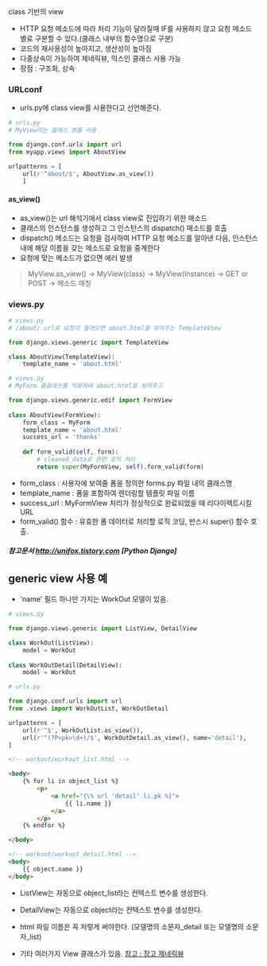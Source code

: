 class 기반의 view

- HTTP 요청 메소드에 따라 처리 기능이 달라질때 IF를 사용하지 않고 요청 메소드 별로 구분할 수 있다.(클래스 내부의 함수명으로 구분)
- 코드의 재사용성이 높아지고, 생산성이 높아짐
- 다중상속이 가능하여 제네릭뷰, 믹스인 클래스 사용 가능
- 장점 : 구조화, 상속

### URLconf

- urls.py에 class view를 사용한다고 선언해준다.


```python
# urls.py
# MyView라는 클래스 뷰를 사용

from django.conf.urls import url
from myapp.views import AboutView

urlpatterns = [
	url(r'^about/$', AboutView.as_view())
	]
```

#### as_view()

- as_view()는 url 해석기에서 class view로 진입하기 위한 매소드
- 클래스의 인스턴스를 생성하고 그 인스턴스의 dispatch() 매소드를 호출
- dispatch() 메소드는 요청을 검사하여 HTTP 요청 메소드를 알아낸 다음, 인스턴스 내에 해당 이름을 갖는 메소드로 요청을 중계한다
- 요청에 맞는 메소드가 없으면 에러 발생 

> MyView.as_view() -> MyView(class) -> MyView(Instance) -> GET or POST -> 메소드 매칭

### views.py

```python
# views.py
# /about/ url로 요청이 들어오면 about.html을 보여주는 TemplateView

from django.views.generic import TemplateView

class AboutView(TemplateView):
	template_name = 'about.html'
```

```python
# views.py
# MyForm 폼클래스를 적용하여 about.html을 보여주고

from django.views.generic.edif import FormView
 
class AboutView(FormView):
    form_class = MyForm
    template_name = 'about.html'
    success_url = 'thanks'
 
    def form_valid(self, form):
        # cleaned_data로 관련 로직 처리
        return super(MyFormView, self).form_valid(form)
```  
  
- form_class : 사용자에 보여줄 폼을 정의한 forms.py 파일 내의 클래스명
- template_name : 폼을 포함하여 렌더링할 템플릿 파일 이름
- success_url : MyFormView 처리가 정상적으로 완료되었을 때 리다이렉트시킬 URL
- form_valid() 함수 : 유효한 폼 데이터로 처리할 로직 코딩, 반스시 super() 함수 호출.


##### 참고문서 http://unifox.tistory.com [Python Django]


## generic view 사용 예

- 'name' 필드 하나만 가지는 WorkOut 모델이 있음.

```python
# views.py

from django.views.generic import ListView, DetailView

class WorkOut(ListView):
	model = WorkOut
	
class WorkOutDetail(DetailView):
    model = WorkOut
```

```python
# urls.py

from django.conf.urls import url
from .views import WorkOutList, WorkOutDetail

urlpatterns = [
    url(r'^$', WorkOutList.as_view()),
    url(r'^(?P<pk>\d+)/$', WorkOutDetail.as_view(), name='detail'),
]
```

```html
<!-- workout/workout_list.html -->

<body>
    {% for li in object_list %}
        <p>
            <a href="{\% url 'detail' li.pk %}">
                {{ li.name }}
            </a>
        </p>
    {% endfor %}

</body>
```

```html
<!-- workout/workout_detail.html -->
<body>
    {{ object.name }}
</body>
```

- ListView는 자동으로 object\_list라는 컨텍스트 변수를 생성한다.
- DetailView는 자동으로 object라는 컨텍스트 변수를 생성한다.
- html 파일 이름은 꼭 저렇게 써야한다. (모델명의 소문자\_detail 또는 모델명의 소문자\_list)

  
  
- 기타 여러가지 View 클래스가 있음. [참고 : 장고 제네릭뷰](https://docs.djangoproject.com/en/1.11/ref/class-based-views/generic-editing/#createview)


	





	